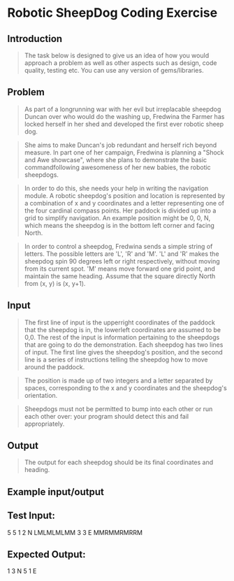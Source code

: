 Robotic SheepDog Coding Exercise
================================

Introduction
------------
>The task below is designed to give us an idea of how you would approach a problem as well as other aspects such as design, code quality, testing etc.
You can use any version of gems/libraries.

Problem
-------
>As part of a long­running war with her evil but irreplacable sheep­dog Duncan
over who would do the washing up, Fredwina the Farmer has locked herself in her shed and developed the first ever robotic sheep dog.

>She aims to make Duncan's job redundant and herself rich beyond measure.
In part one of her campaign, Fredwina is planning a "Shock and Awe showcase", where she plans to demonstrate the basic command­following awesomeness of her new babies, the robotic sheep­dogs.

>In order to do this, she needs your help in writing the navigation module.
A robotic sheep­dog's position and location is represented by a combination of x and y co­ordinates and a letter representing one of the four cardinal compass
points. Her paddock is divided up into a grid to simplify navigation. An
example position might be 0, 0, N, which means the sheep­dog is in the bottom
left corner and facing North.

>In order to control a sheep­dog, Fredwina sends a simple string of letters. The possible letters are 'L', 'R' and 'M'. 'L' and 'R' makes the sheep­dog spin 90 degrees left or right respectively, without moving from its current spot.
'M' means move forward one grid point, and maintain the same heading.
Assume that the square directly North from (x, y) is (x, y+1).

Input
-----
>The first line of input is the upper­right coordinates of the paddock that the sheep­dog is in, the lower­left coordinates are assumed to be 0,0.
The rest of the input is information pertaining to the sheep­dogs that are going
to do the demonstration. Each sheep­dog has two lines of input. The first line gives the sheep­dog's position, and the second line is a series of instructions telling
the sheep­dog how to move around the paddock.

>The position is made up of two integers and a letter separated by spaces, corresponding to the x and y co­ordinates and the sheep­dog's orientation.

>Sheep­dogs must not be permitted to bump into each other or run each other over: your program should detect this and fail appropriately.

Output
------
>The output for each sheep­dog should be its final co­ordinates and heading.

Example input/output
--------------------
Test Input:
-----------

5 5
1 2 N 
LMLMLMLMM 
3 3 E 
MMRMMRMRRM

Expected Output:
----------------
1 3 N 
5 1 E